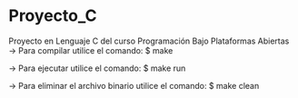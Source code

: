 # Proyecto_C
Proyecto en Lenguaje C del curso Programación Bajo Plataformas Abiertas
-> Para compilar utilice el comando:
$ make

-> Para ejecutar utilice el comando:
$ make run

-> Para eliminar el archivo binario utilice el comando:
$ make clean
